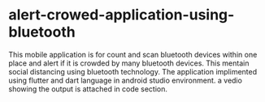 # alert-crowed-application-using-bluetooth
This mobile application is for count and scan bluetooth devices within one place and alert if it is crowded by many bluetooth devices. This mentain social distancing using bluetooth technology. The application implimented using flutter and dart language in android studio environment. a vedio showing the output is attached in code section.
